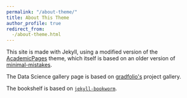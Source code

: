 ```yaml
---
permalink: "/about-theme/"
title: About This Theme
author_profile: true
redirect_from:
  -/about-theme.html
---
```


This site is made with Jekyll, using a modified version of the [AcademicPages](https://github.com/academicpages/academicpages.github.io) theme, 
which itself is based on an older version of [minimal-mistakes](https://mmistakes.github.io/minimal-mistakes/).

The Data Science gallery page is based on [gradfolio's](https://github.com/jitinnair1/gradfolio/) project gallery.

The bookshelf is based on [`jekyll-bookworm`](https://subhodeeps.github.io/jekyll-bookworm/). 